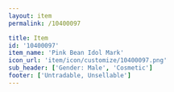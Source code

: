 ```yaml
---
layout: item
permalink: /10400097

title: Item
id: '10400097'
item_name: 'Pink Bean Idol Mark'
icon_url: 'item/icon/customize/10400097.png'
sub_header: ['Gender: Male', 'Cosmetic']
footer: ['Untradable, Unsellable']
---
```

